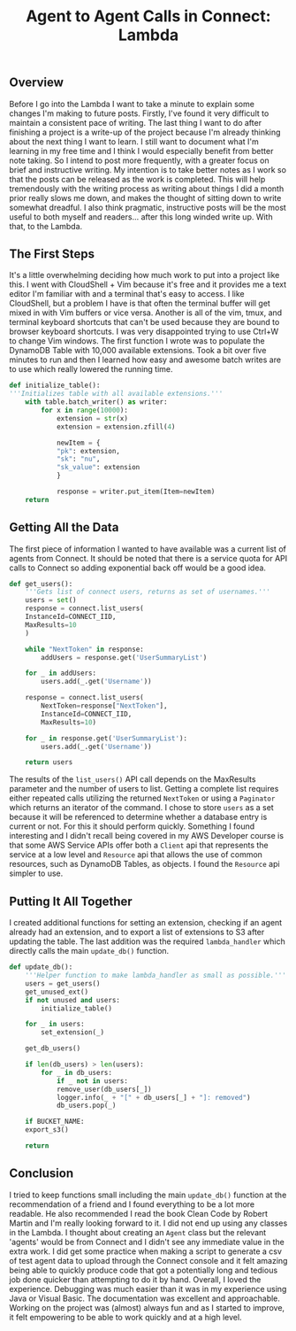 ﻿---
title: "Agent to Agent Calls in Connect: Lambda"
author_profile: true
excerpt: "\"It's JSON all the way down.\" -Marco Polo"
header:
  overlay_image: /assets/img/home-header.jpg
  actions:
    - label: "View on Github"
      url: "https://github.com/michael-dez/awsconnect-extensions"
tags:
  - aws
  - amazon connect
  - lambda
  - python
---
## Overview
Before I go into the Lambda I want to take a minute to explain some changes I'm making to future posts. Firstly, I've found it very difficult to maintain a consistent pace of writing. The last thing I want to do after finishing a project is a write-up of the project because I'm already thinking about the next thing I want to learn. I still want to document what I'm learning in my free time and I think I would especially benefit from better note taking. So I intend to post more frequently, with a greater focus on brief and instructive writing. My intention is to take better notes as I work so that the posts can be released as the work is completed. This will help tremendously with the writing process as writing about things I did a month prior really slows me down, and makes the thought of sitting down to write somewhat dreadful. I also think pragmatic, instructive posts will be the most useful to both myself and readers... after this long winded write up. With that, to the Lambda.
## The First Steps
It's a little overwhelming deciding how much work to put into a project like this. I went with CloudShell + Vim because it's free and it provides me a text editor I'm familiar with and a terminal that's easy to access. I like CloudShell, but a problem I have is that often the terminal buffer will get mixed in with Vim buffers or vice versa. Another is all of the vim, tmux, and terminal keyboard shortcuts that can't be used because they are bound to browser keyboard shortcuts. I was very disappointed trying to use Ctrl+W to change Vim windows. 
The first function I wrote was to populate the DynamoDB Table with 10,000 available extensions. Took a bit over five minutes to run and then I learned how easy and awesome batch writes are to use which really lowered the running time.
```python
def initialize_table():
'''Initializes table with all available extensions.'''
    with table.batch_writer() as writer:
        for x in range(10000):
            extension = str(x)
            extension = extension.zfill(4)

            newItem = {
            "pk": extension,
            "sk": "nu",
            "sk_value": extension
            }

            response = writer.put_item(Item=newItem)
    return
```
## Getting All the Data
The first piece of information I wanted to have available was a current list of agents from Connect. It should be noted that there is a service quota for API calls to Connect so adding exponential back off would be a good idea.
```python
def get_users():
    '''Gets list of connect users, returns as set of usernames.'''
    users = set() 
    response = connect.list_users(
    InstanceId=CONNECT_IID,
    MaxResults=10
    )

    while "NextToken" in response:
        addUsers = response.get('UserSummaryList')

    for _ in addUsers:
        users.add(_.get('Username'))

    response = connect.list_users(
        NextToken=response["NextToken"],
        InstanceId=CONNECT_IID,
        MaxResults=10)

    for _ in response.get('UserSummaryList'):
        users.add(_.get('Username'))

    return users
```
The results of the `list_users()` API call depends on the MaxResults parameter and the number of users to list. Getting a complete list requires either repeated calls utilizing the returned `NextToken` or using a `Paginator` which returns an iterator of the command. I chose to store `users` as a set because it will be referenced to determine whether a database entry is current or not. For this it should perform quickly.
Something I found interesting and I didn't recall being covered in my AWS Developer course is that some AWS Service APIs offer both a `Client` api that represents the service at a low level and `Resource` api that allows the use of common resources, such as DynamoDB Tables, as objects. I found the `Resource` api simpler to use.
## Putting It All Together
I created additional functions for setting an extension, checking if an agent already had an extension, and to export a list of extensions to S3 after updating the table. The last addition was the required `lambda_handler` which directly calls the main `update_db()` function.
```python
def update_db():
    '''Helper function to make lambda_handler as small as possible.'''
    users = get_users() 
    get_unused_ext()
    if not unused and users:
        initialize_table()

    for _ in users:
        set_extension(_)

    get_db_users()

    if len(db_users) > len(users):
        for _ in db_users:
            if _ not in users:
            remove_user(db_users[_])
            logger.info(_ + "[" + db_users[_] + "]: removed")
            db_users.pop(_)

    if BUCKET_NAME: 
    export_s3()

    return
```
## Conclusion
I tried to keep functions small including the main `update_db()` function at the recommendation of a friend and I found everything to be a lot more readable. He also recommended I read the book Clean Code by Robert Martin and I'm really looking forward to it. I did not end up using any classes in the Lambda. I thought about creating an `Agent` class but the relevant 'agents' would be from Connect and I didn't see any immediate value in the extra work. I did get some practice when making a script to generate a csv of test agent data to upload through the Connect console and it felt amazing being able to quickly produce code that got a potentially long and tedious job done quicker than attempting to do it by hand. Overall, I loved the experience. Debugging was much easier than it was in my experience using Java or Visual Basic. The documentation was excellent and approachable. Working on the project was (almost) always fun and as I started to improve, it felt empowering to be able to work quickly and at a high level.
